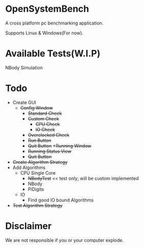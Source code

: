 # OpenSystemBench
A cross platform pc benchmarking application.

Supports Linux & Windows(For now).

# Available Tests(W.I.P)
NBody Simulation

# Todo
* Create GUI
  * ~~Config Window~~
    * ~~Standard Check~~
    * ~~Custom Check~~
      * ~~CPU Check~~
      * ~~IO Check~~
    * ~~Overclocked Check~~
    * ~~Run Button~~
    * ~~Quit Button~~
  *~~Running Window~~
    * ~~Running Status View~~
    * ~~Quit Button~~
* ~~Create Algorithm Strategy~~
* Add Algorithms
  * CPU Single Core
    * ~~NBodyTest~~ << test only; will be custom implemented
    * NBody
    * PiDigits
  * IO
    * Find good IO bound Algorithms
* ~~Test Algorithm Strategy~~


# Disclaimer
We are not responsible if you or your computer explode.
